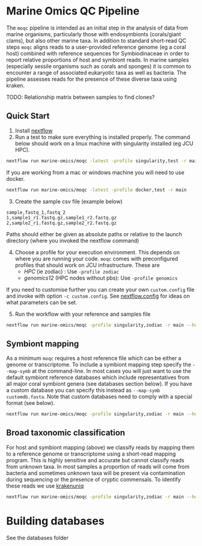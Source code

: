 # Marine Omics QC Pipeline


The `moqc` pipeline is intended as an initial step in the analysis of data from marine organisms, particularly those with endosymbionts (corals/giant clams), but also other marine taxa.  In addition to standard short-read QC steps `moqc` aligns reads to a user-provided reference genome (eg a coral host) combined with reference sequences for Symbiodinaceae in order to report relative proportions of host and symbiont reads.  In marine samples (especially sessile organisms such as corals and sponges) it is common to encounter a range of associated eukaryotic taxa as well as bacteria.  The pipeline assesses reads for the presence of these diverse taxa using kraken. 

TODO: Relationship matrix between samples to find clones?

## Quick Start

1. Install [nextflow](https://www.nextflow.io/)
2. Run a test to make sure everything is installed properly. The command below should work on a linux machine with singularity installed (eg JCU HPC). 
```bash
nextflow run marine-omics/moqc -latest -profile singularity,test -r main
```
If you are working from a mac or windows machine you will need to use docker. 
```bash
nextflow run marine-omics/moqc -latest -profile docker,test -r main
```
3. Create the sample csv file (example below)
```
sample,fastq_1,fastq_2
1,sample1_r1.fastq.gz,sample1_r2.fastq.gz
2,sample2_r1.fastq.gz,sample2_r2.fastq.gz
```

Paths should either be given as absolute paths or relative to the launch directory (where you invoked the nextflow command)

4. Choose a profile for your execution environment. This depends on where you are running your code. `moqc` comes with preconfigured profiles that should work on JCU infrastructure. These are
	- *HPC* (ie zodiac) : Use `-profile zodiac`
	- *genomics12* (HPC nodes without pbs): Use `-profile genomics`

If you need to customise further you can create your own `custom.config` file and invoke with option `-c custom.config`. See [nextflow.config](nextflow.config) for ideas on what parameters can be set.

5. Run the workflow with your reference and samples file
```bash
nextflow run marine-omics/moqc -profile singularity,zodiac -r main --host <hostref> --samples <samples.csv> --outdir myoutputs
```


## Symbiont mapping

As a minimum `moqc` requires a host reference file which can be either a genome or transcriptome. To include a symbiont mapping step specify the `--map-symb` at the command-line.  In most cases you will just want to use the default symbiont reference databases which include representatives from all major coral symbiont genera (see databases section below). If you have a custom database you can specify this instead as `--map-symb customdb.fasta`.  Note that custom databases need to comply with a special format (see below).

```bash
nextflow run marine-omics/moqc -profile singularity,zodiac -r main --host <hostref> --samples <samples.csv> --map-symb 'default' --outdir myoutputs
```

## Broad taxonomic classification

For host and symbiont mapping (above) we classify reads by mapping them to a reference genome or transcriptome using a short-read mapping program.  This is highly sensitive and accurate but cannot classify reads from unknown taxa.  In most samples a proportion of reads will come from bacteria and sometimes unknown taxa will be present via contamination during sequencing or the presence of cryptic commensals. To identify these reads we use [krakenuniq](https://github.com/fbreitwieser/krakenuniq)

```bash
nextflow run marine-omics/moqc -profile singularity,zodiac -r main --host <hostref> --samples <samples.csv> --map-symb --outdir myoutputs
```

# Building databases

See the databases folder


